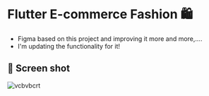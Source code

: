 # Flutter E-commerce Fashion 🛍
- Figma based on this project and improving it more and more,.... 
- I'm updating the functionality for it!

## 📸 Screen shot <br>


![vcbvbcrt](https://github.com/gamersnation1/ecom-app/assets/103947164/e793cb64-696a-4170-886a-26522078e51c)
